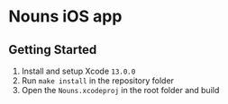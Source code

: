 # Nouns iOS app

## Getting Started

1. Install and setup Xcode `13.0.0`
1. Run `make install` in the repository folder
1. Open the `Nouns.xcodeproj` in the root folder and build
